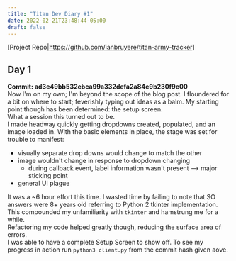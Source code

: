 ```yaml
---
title: "Titan Dev Diary #1" 
date: 2022-02-21T23:48:44-05:00
draft: false
---
```

[Project Repo|https://github.com/ianbruyere/titan-army-tracker]

## Day 1
**Commit: ad3e49bb532ebca99a332defa2a84e9b230f9e00**  
Now I'm on my own; I'm beyond the scope of the blog post. 
I floundered for a bit on where to start; feverishly typing out ideas as a balm.
My starting point though has been determined: the setup screen.   
What a session this turned out to be.  
I made headway quickly getting dropdowns created, populated, and an image loaded in.
With the basic elements in place, the stage was set for trouble to manifest:
* visually separate drop downs would change to match the other
* image wouldn't change in response to dropdown changing
	* during callback event, label information wasn't present --> major sticking point
* general UI plague  

It was a ~6 hour effort this time. I wasted time by failing
to note that SO answers were 8+ years old referring to Python 2 tkinter implementation.  
This compounded my unfamiliarity with `tkinter` and hamstrung me for a while.  
Refactoring my code helped greatly though, reducing the surface area of errors.   
I was able to have a complete Setup Screen to show off.
To see my progress in action run `python3 client.py` from the commit hash given aove.